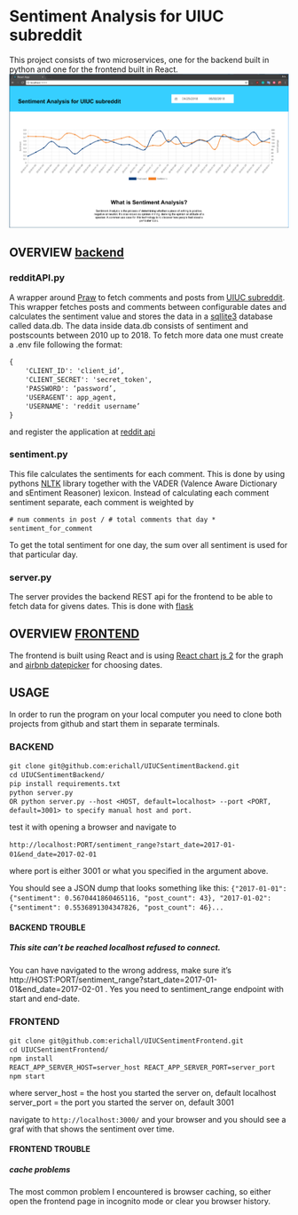 # Sentiment Analysis for UIUC subreddit

This project consists of two microservices, one for the backend built in python and one for the frontend built in React.
![frontend](https://github.com/erichall/UIUCSentimentBackend/blob/master/example_screen.png)

## OVERVIEW [backend](https://github.com/erichall/UIUCSentimentBackend)
### redditAPI.py
A wrapper around [Praw](https://praw.readthedocs.io/en/latest/) to fetch comments and posts from [UIUC subreddit](reddit.com/r/UIUC/). This wrapper fetches posts and comments between configurable dates and calculates the sentiment value and stores the data in a [sqllite3](https://docs.python.org/2/library/sqlite3.html) database called data.db.
The data inside data.db consists of sentiment and postscounts between 2010 up to 2018. To fetch more data one must create a .env file following the format:  
```
{
    'CLIENT_ID': 'client_id’,
    'CLIENT_SECRET': 'secret_token',
    'PASSWORD': ‘password’,
    'USERAGENT': app_agent,
    'USERNAME': 'reddit username’
}
```
and register the application at [reddit api](https://www.reddit.com/dev/api)

### sentiment.py
This file calculates the sentiments for each comment. This is done by using pythons [NLTK](http://www.nltk.org/) library together with the VADER (Valence Aware Dictionary and sEntiment Reasoner) lexicon. Instead of calculating each comment sentiment separate, each comment is weighted by  

```
# num comments in post / # total comments that day * sentiment_for_comment
```

To get the total sentiment for one day, the sum over all sentiment is used for that particular day. 

### server.py
The server provides the backend REST api for the frontend to be able to fetch data for givens dates. This is done with [flask](http://flask.pocoo.org/)


## OVERVIEW [FRONTEND](https://github.com/erichall/UIUCSentimentFrontend)
The frontend is built using React and is using [React chart js 2](https://github.com/jerairrest/react-chartjs-2) for the graph and [airbnb datepicker](https://github.com/airbnb/react-dates) for choosing dates.

## USAGE
In order to run the program on your local computer you need to clone both projects from github and start them in separate terminals.

### BACKEND
```
git clone git@github.com:erichall/UIUCSentimentBackend.git  
cd UIUCSentimentBackend/  
pip install requirements.txt  
python server.py  
OR python server.py --host <HOST, default=localhost> --port <PORT, default=3001> to specify manual host and port.  
```
test it with opening a browser and navigate to 

```http://localhost:PORT/sentiment_range?start_date=2017-01-01&end_date=2017-02-01```

where port is either 3001 or what you specified in the argument above. 

You should see a JSON dump that looks something like this:
```{"2017-01-01": {"sentiment": 0.5670441860465116, "post_count": 43}, "2017-01-02": {"sentiment": 0.5536891304347826, "post_count": 46}...```

#### BACKEND TROUBLE
##### This site can’t be reached localhost refused to connect.  
  You can have navigated to the wrong address, make sure it’s http://HOST:PORT/sentiment_range?start_date=2017-01-01&end_date=2017-02-01 . Yes you need to sentiment_range endpoint with start and end-date. 


### FRONTEND
```
git clone git@github.com:erichall/UIUCSentimentFrontend.git  
cd UIUCSentimentFrontend/  
npm install  
REACT_APP_SERVER_HOST=server_host REACT_APP_SERVER_PORT=server_port npm start  
```
where server_host = the host you started the server on, default localhost
  server_port = the port you started the server on, default 3001  

navigate to ```http://localhost:3000/``` and your browser and you should see a graf with that shows the sentiment over time.  

#### FRONTEND TROUBLE
##### cache problems
The most common problem I encountered is browser caching, so either open the frontend page in incognito mode or clear you browser history.





